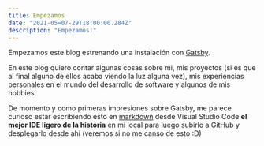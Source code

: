 ```yaml
---
title: Empezamos
date: "2021-05=07-29T18:00:00.284Z"
description: "Empezamos!"
---
```


Empezamos este blog estrenando una instalación con [Gatsby](https://www.gatsbyjs.com).

En este blog quiero contar algunas cosas sobre mi, mis proyectos (si es que al final alguno de ellos acaba viendo la luz alguna vez), mis experiencias personales en el mundo del desarrollo de software y algunos de mis hobbies.

De momento y como primeras impresiones sobre Gatsby, me parece curioso estar escribiendo esto en [markdown](https://es.wikipedia.org/wiki/Markdown) desde Visual Studio Code **el mejor IDE ligero de la historia** en mi local para luego subirlo a GitHub y desplegarlo desde ahí (veremos si no me canso de esto :D)

